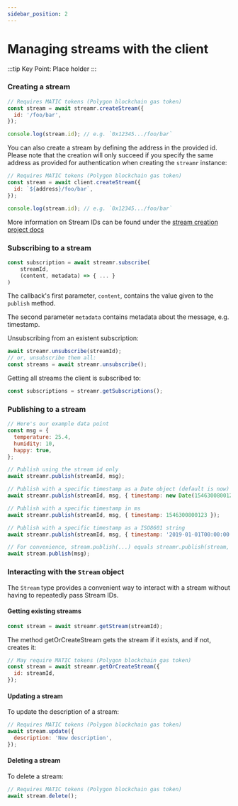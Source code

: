 ```yaml
---
sidebar_position: 2
---
```


# Managing streams with the client

:::tip Key Point:
Place holder
:::

### Creating a stream

```js
// Requires MATIC tokens (Polygon blockchain gas token)
const stream = await streamr.createStream({
  id: '/foo/bar',
});

console.log(stream.id); // e.g. `0x12345.../foo/bar`
```

You can also create a stream by defining the address in the provided id. Please note that the creation will only succeed if you specify the same address as provided for authentication when creating the `streamr` instance:

```js
// Requires MATIC tokens (Polygon blockchain gas token)
const stream = await client.createStream({
  id: `${address}/foo/bar`,
});

console.log(stream.id); // e.g. `0x12345.../foo/bar`
```

More information on Stream IDs can be found under the [stream creation project docs](https://streamr.network/docs/streams/creating-streams)

### Subscribing to a stream

```js
const subscription = await streamr.subscribe(
    streamId,
    (content, metadata) => { ... }
)
```

The callback's first parameter, `content`, contains the value given to the `publish` method.

The second parameter `metadata` contains metadata about the message, e.g. timestamp.

Unsubscribing from an existent subscription:

```js
await streamr.unsubscribe(streamId);
// or, unsubscribe them all:
const streams = await streamr.unsubscribe();
```

Getting all streams the client is subscribed to:

```js
const subscriptions = streamr.getSubscriptions();
```

### Publishing to a stream

```js
// Here's our example data point
const msg = {
  temperature: 25.4,
  humidity: 10,
  happy: true,
};

// Publish using the stream id only
await streamr.publish(streamId, msg);

// Publish with a specific timestamp as a Date object (default is now)
await streamr.publish(streamId, msg, { timestamp: new Date(1546300800123) });

// Publish with a specific timestamp in ms
await streamr.publish(streamId, msg, { timestamp: 1546300800123 });

// Publish with a specific timestamp as a ISO8601 string
await streamr.publish(streamId, msg, { timestamp: '2019-01-01T00:00:00.123Z' });

// For convenience, stream.publish(...) equals streamr.publish(stream, ...)
await stream.publish(msg);
```

### Interacting with the `Stream` object

The `Stream` type provides a convenient way to interact with a stream without having to repeatedly pass Stream IDs.

#### Getting existing streams

```js
const stream = await streamr.getStream(streamId);
```

The method getOrCreateStream gets the stream if it exists, and if not, creates it:

```js
// May require MATIC tokens (Polygon blockchain gas token)
const stream = await streamr.getOrCreateStream({
  id: streamId,
});
```

#### Updating a stream

To update the description of a stream:

```js
// Requires MATIC tokens (Polygon blockchain gas token)
await stream.update({
  description: 'New description',
});
```

#### Deleting a stream

To delete a stream:

```js
// Requires MATIC tokens (Polygon blockchain gas token)
await stream.delete();
```

